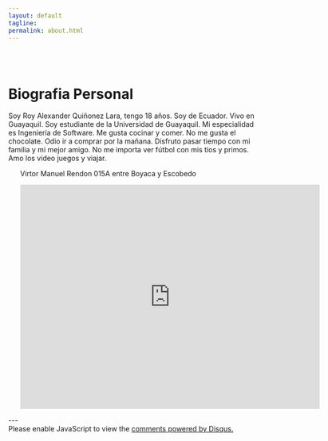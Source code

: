 ```yaml
---
layout: default
tagline:
permalink: about.html
---
```

<br><br>

# Biografia Personal

Soy Roy Alexander Quiñonez Lara, tengo 18 años. Soy de Ecuador. Vivo en Guayaquil. Soy estudiante de la Universidad de Guayaquil. Mi especialidad es Ingeniería de Software. Me gusta cocinar y comer. No me gusta el chocolate. Odio ir a comprar por la mañana. Disfruto pasar tiempo con mi familia y mi mejor amigo. No me importa ver fútbol con mis tíos y primos. Amo los video juegos y viajar.

<main class="main">
		<div class="container">
			<ul>
				<p>Virtor Manuel Rendon	015A entre Boyaca y Escobedo</p>
			<center><iframe src="https://www.google.com/maps/embed?pb=!1m18!1m12!1m3!1d3986.904326952232!2d-79.88554228572053!3d-2.189937837895907!2m3!1f0!2f0!3f0!3m2!1i1024!2i768!4f13.1!3m3!1m2!1s0x902d6f04ce13eb73%3A0xdfea2230e66b3d10!2sEl%20Rinconcito%20del%20sabor!5e0!3m2!1ses-419!2sec!4v1582066271255!5m2!1ses-419!2sec" width="600" height="450" frameborder="0" style="border:0;" allowfullscreen=""></iframe></center>
		</ul>
		</div>
	</main>
---
<div id="disqus_thread"></div>
<script>

/**
*  RECOMMENDED CONFIGURATION VARIABLES: EDIT AND UNCOMMENT THE SECTION BELOW TO INSERT DYNAMIC VALUES FROM YOUR PLATFORM OR CMS.
*  LEARN WHY DEFINING THESE VARIABLES IS IMPORTANT: https://disqus.com/admin/universalcode/#configuration-variables*/
/*
var disqus_config = function () {
this.page.url = PAGE_URL;  // Replace PAGE_URL with your page's canonical URL variable
this.page.identifier = PAGE_IDENTIFIER; // Replace PAGE_IDENTIFIER with your page's unique identifier variable
};
*/
(function() { // DON'T EDIT BELOW THIS LINE
var d = document, s = d.createElement('script');
s.src = 'https://introduccion.disqus.com/embed.js';
s.setAttribute('data-timestamp', +new Date());
(d.head || d.body).appendChild(s);
})();
</script>
<noscript>Please enable JavaScript to view the <a href="https://disqus.com/?ref_noscript">comments powered by Disqus.</a></noscript>
                            
